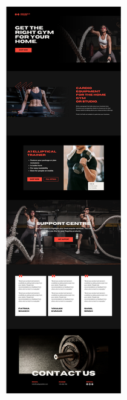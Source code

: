 ![template](https://raw.githubusercontent.com/ShriIraCatalog/resources-two/refs/heads/master/2025/04/20/20250420045252.png)
